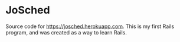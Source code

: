 # JoSched

Source code for https://josched.herokuapp.com. This is my first
Rails program, and was created as a way to learn Rails.

